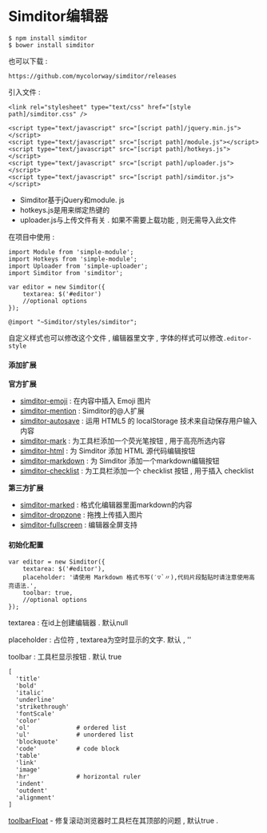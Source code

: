 # Simditor编辑器

```
$ npm install simditor
$ bower install simditor
```

也可以下载 :

```
https://github.com/mycolorway/simditor/releases
```

引入文件 :

```
<link rel="stylesheet" type="text/css" href="[style path]/simditor.css" />

<script type="text/javascript" src="[script path]/jquery.min.js"></script>
<script type="text/javascript" src="[script path]/module.js"></script>
<script type="text/javascript" src="[script path]/hotkeys.js"></script>
<script type="text/javascript" src="[script path]/uploader.js"></script>
<script type="text/javascript" src="[script path]/simditor.js"></script>
```

* Simditor基于jQuery和module. js
* hotkeys.js是用来绑定热键的
* uploader.js与上传文件有关 . 如果不需要上载功能 , 则无需导入此文件

在项目中使用 :

```
import Module from 'simple-module';
import Hotkeys from 'simple-module';
import Uploader from 'simple-uploader';
import Simditor from 'simditor';

var editor = new Simditor({
    textarea: $('#editor')
    //optional options
});
```

```
@import "~Simditor/styles/simditor";
```

自定义样式也可以修改这个文件 , 编辑器里文字 , 字体的样式可以修改`.editor-style`

#### 添加扩展

**官方扩展**

* [simditor-emoji](https://github.com/mycolorway/simditor-emoji) : 在内容中插入 Emoji 图片
* [simditor-mention](https://github.com/mycolorway/simditor-mention) : Simditor的@人扩展
* [simditor-autosave](https://github.com/mycolorway/simditor-autosave) : 运用 HTML5 的 localStorage 技术来自动保存用户输入内容
* [simditor-mark](https://github.com/mycolorway/simditor-mark) : 为工具栏添加一个荧光笔按钮 , 用于高亮所选内容
* [simditor-html](https://github.com/mycolorway/simditor-html) : 为 Simditor 添加 HTML 源代码编辑按钮
* [simditor-markdown](https://github.com/mycolorway/simditor-markdown) : 为 Simditor 添加一个markdown编辑按钮
* [simditor-checklist](https://github.com/mycolorway/simditor-checklist) : 为工具栏添加一个 checklist 按钮 , 用于插入 checklist

**第三方扩展**

* [simditor-marked](https://github.com/huyinghuan/simditor-marked) : 格式化编辑器里面markdown的内容
* [simditor-dropzone](https://github.com/ichord/simditor-dropzone) : 拖拽上传插入图片
* [simditor-fullscreen](https://github.com/heroicyang/simditor-fullscreen) : 编辑器全屏支持

#### 初始化配置

    var editor = new Simditor({
        textarea: $('#editor'),
        placeholder: '请使用 Markdown 格式书写(′▽`〃),代码片段黏贴时请注意使用高亮语法.',
        toolbar: true,
        //optional options
    });  

textarea : 在id上创建编辑器 . 默认null

placeholder : 占位符 , textarea为空时显示的文字. 默认 , ''

toolbar : 工具栏显示按钮 . 默认 true

```
[
  'title'
  'bold'
  'italic'
  'underline'
  'strikethrough'
  'fontScale'
  'color'
  'ol'             # ordered list
  'ul'             # unordered list
  'blockquote'
  'code'           # code block
  'table'
  'link'
  'image'
  'hr'             # horizontal ruler
  'indent'
  'outdent'
  'alignment'
]
```

[toolbarFloat](http://simditor.tower.im//docs/doc-config.html#anchor-toolbarFloat) - 修复滚动浏览器时工具栏在其顶部的问题 , 默认true . 



